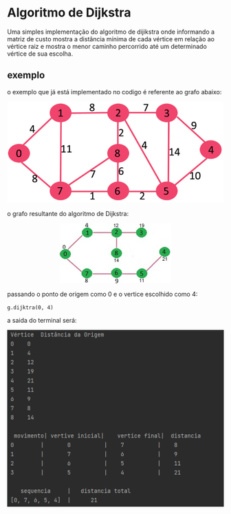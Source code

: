 # Algoritmo de Dijkstra

Uma simples implementação do algoritmo de dijikstra onde informando a matriz de custo mostra a distância mínima de cada vértice em relação ao vértice raiz e mostra o menor caminho percorrido até um determinado vértice de sua escolha.

## exemplo
o exemplo que já está implementado no codigo é referente ao grafo abaixo:

<p align="center"> 
<img src="https://github.com/HenriqueNizolli/Algoritmo_de_Dijkstra/blob/main/img/grafo1.jpg">
</p>

o grafo resultante do algoritmo de Dijkstra:
<p align="center"> 
<img src="https://github.com/HenriqueNizolli/Algoritmo_de_Dijkstra/blob/main/img/grafo2.jpg">
</p>

passando o ponto de origem como 0 e o vertice escolhido como 4:
~~~~
g.dijktra(0, 4)
~~~~

a saida do terminal será:
<p align="center"> 
<img src="https://github.com/HenriqueNizolli/Algoritmo_de_Dijkstra/blob/main/img/resultado.png">
</p>
